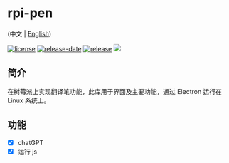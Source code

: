 # rpi-pen

(中文 | [English](README_en.md))

[![license](https://img.shields.io/github/license/xushengfeng/rpi-pen)](LICENSE)
[![release-date](https://img.shields.io/github/release-date/xushengfeng/rpi-pen)](https://github.com/xushengfeng/rpi-pen/releases/latest)
[![release](https://img.shields.io/github/v/release/xushengfeng/rpi-pen)](https://github.com/xushengfeng/rpi-pen/releases/latest)
[![](https://img.shields.io/github/downloads/xushengfeng/rpi-pen/total?color=brightgreen&label=总下载量)](https://github.com/xushengfeng/rpi-pen/releases/latest)

## 简介

在树莓派上实现翻译笔功能，此库用于界面及主要功能，通过 Electron 运行在 Linux 系统上。

## 功能

-   [x] chatGPT
-   [x] 运行 js

